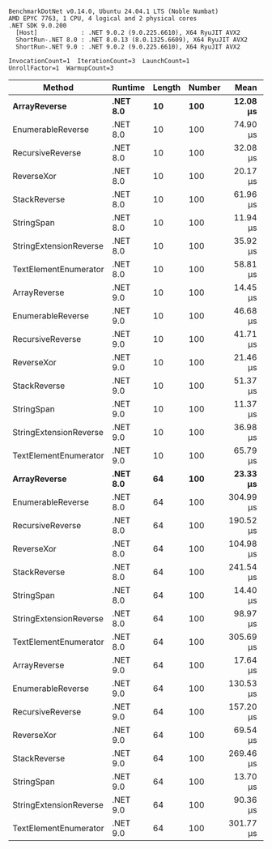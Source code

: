 ```

BenchmarkDotNet v0.14.0, Ubuntu 24.04.1 LTS (Noble Numbat)
AMD EPYC 7763, 1 CPU, 4 logical and 2 physical cores
.NET SDK 9.0.200
  [Host]            : .NET 9.0.2 (9.0.225.6610), X64 RyuJIT AVX2
  ShortRun-.NET 8.0 : .NET 8.0.13 (8.0.1325.6609), X64 RyuJIT AVX2
  ShortRun-.NET 9.0 : .NET 9.0.2 (9.0.225.6610), X64 RyuJIT AVX2

InvocationCount=1  IterationCount=3  LaunchCount=1  
UnrollFactor=1  WarmupCount=3  

```
| Method                 | Runtime  | Length | Number | Mean      | Error       | StdDev    | Median     | Min        | Max       | Allocated |
|----------------------- |--------- |------- |------- |----------:|------------:|----------:|-----------:|-----------:|----------:|----------:|
| **ArrayReverse**           | **.NET 8.0** | **10**     | **100**    |  **12.08 μs** |   **171.60 μs** |  **9.406 μs** |   **6.702 μs** |   **6.601 μs** |  **22.94 μs** |  **10.09 KB** |
| EnumerableReverse      | .NET 8.0 | 10     | 100    |  74.90 μs |   160.95 μs |  8.822 μs |  72.115 μs |  67.806 μs |  84.78 μs |  25.72 KB |
| RecursiveReverse       | .NET 8.0 | 10     | 100    |  32.08 μs |   256.86 μs | 14.080 μs |  26.394 μs |  21.735 μs |  48.12 μs |  33.53 KB |
| ReverseXor             | .NET 8.0 | 10     | 100    |  20.17 μs |   182.72 μs | 10.015 μs |  14.476 μs |  14.307 μs |  31.74 μs |  10.09 KB |
| StackReverse           | .NET 8.0 | 10     | 100    |  61.96 μs |   305.51 μs | 16.746 μs |  53.361 μs |  51.267 μs |  81.26 μs |  31.19 KB |
| StringSpan             | .NET 8.0 | 10     | 100    |  11.94 μs |   175.66 μs |  9.629 μs |   6.466 μs |   6.298 μs |  23.06 μs |   5.41 KB |
| StringExtensionReverse | .NET 8.0 | 10     | 100    |  35.92 μs |   263.26 μs | 14.430 μs |  27.947 μs |  27.245 μs |  52.58 μs |  28.84 KB |
| TextElementEnumerator  | .NET 8.0 | 10     | 100    |  58.81 μs |    79.78 μs |  4.373 μs |  59.051 μs |  54.322 μs |  63.06 μs |  10.09 KB |
| ArrayReverse           | .NET 9.0 | 10     | 100    |  14.45 μs |   202.85 μs | 11.119 μs |   9.684 μs |   6.506 μs |  27.16 μs |  10.09 KB |
| EnumerableReverse      | .NET 9.0 | 10     | 100    |  46.68 μs |   100.18 μs |  5.491 μs |  47.455 μs |  40.842 μs |  51.74 μs |  17.91 KB |
| RecursiveReverse       | .NET 9.0 | 10     | 100    |  41.71 μs |   181.27 μs |  9.936 μs |  40.024 μs |  32.721 μs |  52.38 μs |  33.53 KB |
| ReverseXor             | .NET 9.0 | 10     | 100    |  21.46 μs |   219.01 μs | 12.005 μs |  14.737 μs |  14.316 μs |  35.32 μs |  10.09 KB |
| StackReverse           | .NET 9.0 | 10     | 100    |  51.37 μs |   271.50 μs | 14.882 μs |  43.021 μs |  42.529 μs |  68.55 μs |  31.19 KB |
| StringSpan             | .NET 9.0 | 10     | 100    |  11.37 μs |   155.61 μs |  8.530 μs |   6.782 μs |   6.112 μs |  21.21 μs |   5.41 KB |
| StringExtensionReverse | .NET 9.0 | 10     | 100    |  36.98 μs |   183.03 μs | 10.032 μs |  33.823 μs |  28.903 μs |  48.21 μs |  17.91 KB |
| TextElementEnumerator  | .NET 9.0 | 10     | 100    |  65.79 μs |   285.91 μs | 15.672 μs |  61.063 μs |  53.019 μs |  83.28 μs |   9.81 KB |
| **ArrayReverse**           | **.NET 8.0** | **64**     | **100**    |  **23.33 μs** |   **362.60 μs** | **19.875 μs** |  **12.454 μs** |  **11.261 μs** |  **46.27 μs** |  **30.41 KB** |
| EnumerableReverse      | .NET 8.0 | 64     | 100    | 304.99 μs |   301.14 μs | 16.507 μs | 303.423 μs | 289.315 μs | 322.22 μs |  59.31 KB |
| RecursiveReverse       | .NET 8.0 | 64     | 100    | 190.52 μs |   110.61 μs |  6.063 μs | 192.049 μs | 183.834 μs | 195.66 μs | 560.88 KB |
| ReverseXor             | .NET 8.0 | 64     | 100    | 104.98 μs |   644.44 μs | 35.324 μs |  91.756 μs |  78.171 μs | 145.00 μs |  30.41 KB |
| StackReverse           | .NET 8.0 | 64     | 100    | 241.54 μs |   551.27 μs | 30.217 μs | 244.326 μs | 210.033 μs | 270.27 μs |  88.22 KB |
| StringSpan             | .NET 8.0 | 64     | 100    |  14.40 μs |   203.30 μs | 11.143 μs |   8.336 μs |   7.605 μs |  27.26 μs |  15.56 KB |
| StringExtensionReverse | .NET 8.0 | 64     | 100    |  98.97 μs |   527.00 μs | 28.887 μs |  86.722 μs |  78.216 μs | 131.96 μs |  68.69 KB |
| TextElementEnumerator  | .NET 8.0 | 64     | 100    | 305.69 μs |   297.71 μs | 16.318 μs | 314.488 μs | 286.866 μs | 315.73 μs |  20.25 KB |
| ArrayReverse           | .NET 9.0 | 64     | 100    |  17.64 μs |   295.55 μs | 16.200 μs |   8.937 μs |   7.644 μs |  36.33 μs |  30.13 KB |
| EnumerableReverse      | .NET 9.0 | 64     | 100    | 130.53 μs |   404.75 μs | 22.186 μs | 123.069 μs | 113.031 μs | 155.48 μs |  38.22 KB |
| RecursiveReverse       | .NET 9.0 | 64     | 100    | 157.20 μs |   161.16 μs |  8.834 μs | 154.008 μs | 150.401 μs | 167.18 μs | 560.88 KB |
| ReverseXor             | .NET 9.0 | 64     | 100    |  69.54 μs |   359.80 μs | 19.722 μs |  69.559 μs |  49.813 μs |  89.26 μs |  30.41 KB |
| StackReverse           | .NET 9.0 | 64     | 100    | 269.46 μs | 1,013.01 μs | 55.526 μs | 273.711 μs | 211.926 μs | 322.73 μs |  88.22 KB |
| StringSpan             | .NET 9.0 | 64     | 100    |  13.70 μs |   208.58 μs | 11.433 μs |   7.112 μs |   7.083 μs |  26.90 μs |  15.28 KB |
| StringExtensionReverse | .NET 9.0 | 64     | 100    |  90.36 μs |   258.28 μs | 14.157 μs |  85.075 μs |  79.614 μs | 106.40 μs |  38.22 KB |
| TextElementEnumerator  | .NET 9.0 | 64     | 100    | 301.77 μs |   100.70 μs |  5.520 μs | 299.802 μs | 297.507 μs | 308.01 μs |  20.25 KB |
